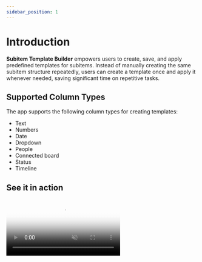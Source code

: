 ```yaml
---
sidebar_position: 1
---
```


# Introduction

**Subitem Template Builder** empowers users to create, save, and apply predefined templates for subitems. Instead of manually creating the same subitem structure repeatedly, users can create a template once and apply it whenever needed, saving significant time on repetitive tasks.

## Supported Column Types

The app supports the following column types for creating templates:

- Text
- Numbers
- Date
- Dropdown
- People
- Connected board
- Status
- Timeline

## See it in action

<div style={{textAlign: 'center', marginBottom: '2rem'}}>
  <video
    src="/videos/Demo_ApplyingTemplate_720.mov"
    controls
    muted
    playsInline
    poster="/img/HomePageScreenshot_1.png"
    style={{maxWidth: '100%', height: 'auto', borderRadius: '8px', boxShadow: '0 4px 12px rgba(0,0,0,0.1)'}}
  />
  <p style={{fontSize: '0.9rem', color: '#666'}}>If the video doesn't load, you can <a href="/videos/Demo_ApplyingTemplate_720.mov">download it here</a>.</p>
</div>

